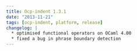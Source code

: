 ```yaml
---
title: Ocp-indent 1.3.1
date: "2013-11-21"
tags: [ocp-indent, platform, release]
changelog: |
  * optimised functional operators on OCaml 4.00
  * fixed a bug in phrase boundary detection
---
```


